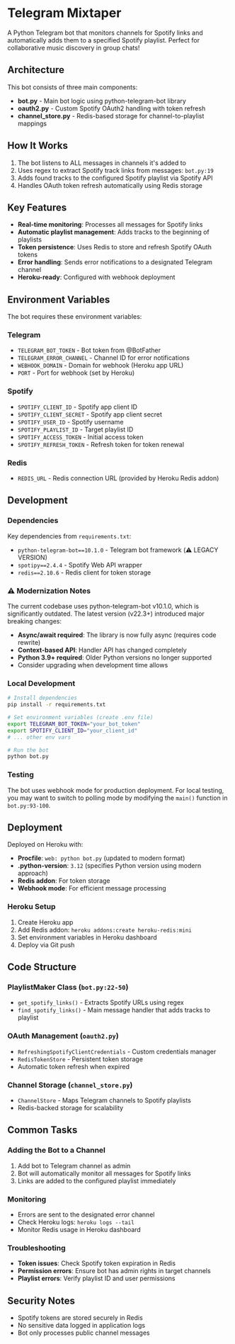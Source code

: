 # Telegram Mixtaper

A Python Telegram bot that monitors channels for Spotify links and automatically adds them to a specified Spotify playlist. Perfect for collaborative music discovery in group chats!

## Architecture

This bot consists of three main components:

- **bot.py** - Main bot logic using python-telegram-bot library
- **oauth2.py** - Custom Spotify OAuth2 handling with token refresh
- **channel_store.py** - Redis-based storage for channel-to-playlist mappings

## How It Works

1. The bot listens to ALL messages in channels it's added to
2. Uses regex to extract Spotify track links from messages: `bot.py:19`
3. Adds found tracks to the configured Spotify playlist via Spotify API
4. Handles OAuth token refresh automatically using Redis storage

## Key Features

- **Real-time monitoring**: Processes all messages for Spotify links
- **Automatic playlist management**: Adds tracks to the beginning of playlists
- **Token persistence**: Uses Redis to store and refresh Spotify OAuth tokens
- **Error handling**: Sends error notifications to a designated Telegram channel
- **Heroku-ready**: Configured with webhook deployment

## Environment Variables

The bot requires these environment variables:

### Telegram
- `TELEGRAM_BOT_TOKEN` - Bot token from @BotFather
- `TELEGRAM_ERROR_CHANNEL` - Channel ID for error notifications
- `WEBHOOK_DOMAIN` - Domain for webhook (Heroku app URL)
- `PORT` - Port for webhook (set by Heroku)

### Spotify
- `SPOTIFY_CLIENT_ID` - Spotify app client ID
- `SPOTIFY_CLIENT_SECRET` - Spotify app client secret
- `SPOTIFY_USER_ID` - Spotify username
- `SPOTIFY_PLAYLIST_ID` - Target playlist ID
- `SPOTIFY_ACCESS_TOKEN` - Initial access token
- `SPOTIFY_REFRESH_TOKEN` - Refresh token for token renewal

### Redis
- `REDIS_URL` - Redis connection URL (provided by Heroku Redis addon)

## Development

### Dependencies
Key dependencies from `requirements.txt`:
- `python-telegram-bot==10.1.0` - Telegram bot framework (⚠️ LEGACY VERSION)
- `spotipy==2.4.4` - Spotify Web API wrapper
- `redis==2.10.6` - Redis client for token storage

### ⚠️ Modernization Notes
The current codebase uses python-telegram-bot v10.1.0, which is significantly outdated. The latest version (v22.3+) introduced major breaking changes:
- **Async/await required**: The library is now fully async (requires code rewrite)
- **Context-based API**: Handler API has changed completely
- **Python 3.9+ required**: Older Python versions no longer supported
- Consider upgrading when development time allows

### Local Development
```bash
# Install dependencies
pip install -r requirements.txt

# Set environment variables (create .env file)
export TELEGRAM_BOT_TOKEN="your_bot_token"
export SPOTIFY_CLIENT_ID="your_client_id"
# ... other env vars

# Run the bot
python bot.py
```

### Testing
The bot uses webhook mode for production deployment. For local testing, you may want to switch to polling mode by modifying the `main()` function in `bot.py:93-100`.

## Deployment

Deployed on Heroku with:
- **Procfile**: `web: python bot.py` (updated to modern format)
- **.python-version**: `3.12` (specifies Python version using modern approach)
- **Redis addon**: For token storage
- **Webhook mode**: For efficient message processing

### Heroku Setup
1. Create Heroku app
2. Add Redis addon: `heroku addons:create heroku-redis:mini`
3. Set environment variables in Heroku dashboard
4. Deploy via Git push

## Code Structure

### PlaylistMaker Class (`bot.py:22-50`)
- `get_spotify_links()` - Extracts Spotify URLs using regex
- `find_spotify_links()` - Main message handler that adds tracks to playlist

### OAuth Management (`oauth2.py`)
- `RefreshingSpotifyClientCredentials` - Custom credentials manager
- `RedisTokenStore` - Persistent token storage
- Automatic token refresh when expired

### Channel Storage (`channel_store.py`)
- `ChannelStore` - Maps Telegram channels to Spotify playlists
- Redis-backed storage for scalability

## Common Tasks

### Adding the Bot to a Channel
1. Add bot to Telegram channel as admin
2. Bot will automatically monitor all messages for Spotify links
3. Links are added to the configured playlist immediately

### Monitoring
- Errors are sent to the designated error channel
- Check Heroku logs: `heroku logs --tail`
- Monitor Redis usage in Heroku dashboard

### Troubleshooting
- **Token issues**: Check Spotify token expiration in Redis
- **Permission errors**: Ensure bot has admin rights in target channels
- **Playlist errors**: Verify playlist ID and user permissions

## Security Notes
- Spotify tokens are stored securely in Redis
- No sensitive data logged in application logs
- Bot only processes public channel messages